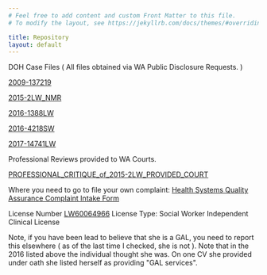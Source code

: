 ```yaml
---
# Feel free to add content and custom Front Matter to this file.
# To modify the layout, see https://jekyllrb.com/docs/themes/#overriding-theme-defaults

title: Repository
layout: default
---
```

DOH Case Files ( All files obtained via WA Public Disclosure Requests. )

  [2009-137219](https://kcpeorg.github.io/WA/JenniferKeilin/DOH/cases/2009-137219.pdf)

  [2015-2LW_NMR](https://kcpeorg.github.io/WA/JenniferKeilin/DOH/cases/2015-2LW_NMR.pdf)

  [2016-1388LW](https://kcpeorg.github.io/WA/JenniferKeilin/DOH/cases/2016-1388LW.pdf)

  [2016-4218SW](https://kcpeorg.github.io/WA/JenniferKeilin/DOH/cases/2016-4218SW.pdf)

  [2017-14741LW](https://kcpeorg.github.io/WA/JenniferKeilin/DOH/cases/2017-14741LW.pdf)

Professional Reviews provided to WA Courts.

  [PROFESSIONAL_CRITIQUE_of_2015-2LW_PROVIDED_COURT](https://kcpeorg.github.io/WA/JenniferKeilin/DOH/cases/PROFESSIONAL_CRITIQUE_of_2015-2LW_PROVIDED_COURT.pdf)


Where you need to go to file your own complaint:
[Health Systems Quality Assurance Complaint Intake Form](https://fortress.wa.gov/doh/opinio/s?s=ComplaintFormHPF)

License Number [LW60064966](https://data.wa.gov/Health/Find-a-Health-Provider-Credential/k356-mc56)
License Type: Social Worker Independent Clinical License

Note, if you have been lead to believe that she is a GAL, you need to report this elsewhere ( as of the last time I checked, she is not ).  Note that in the 2016 listed above the individual thought she was. On one CV she provided under oath she listed herself as providing "GAL services". 
